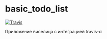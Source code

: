 # basic_todo_list
[![Travis][build-badge]][build]


[build-badge]: https://img.shields.io/travis/avramenkomy/module_E1/master.png?style=flat-square
[build]: https://travis-ci.org/avramenkomy/module_E1

Приложение виселица с интеграцией travis-ci